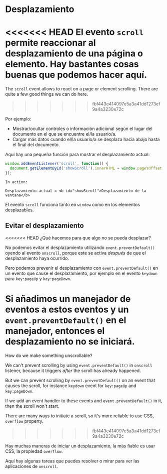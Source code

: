 # Desplazamiento

<<<<<<< HEAD
El evento `scroll` permite reaccionar al desplazamiento de una página o elemento. Hay bastantes cosas buenas que podemos hacer aquí.
=======
The `scroll` event allows to react on a page or element scrolling. There are quite a few good things we can do here.
>>>>>>> fbf443e414097e5a3a41dd1273ef9a4a3230e72c

Por ejemplo:
- Mostrar/ocultar controles o información adicional según el lugar del documento en el que se encuentre el/la usuario/a.
- Cargar más datos cuando el/la usuario/a se desplaza hacia abajo hasta el final del documento. 

Aquí hay una pequeña función para mostrar el desplazamiento actual:

```js autorun
window.addEventListener('scroll', function() {
  document.getElementById('showScroll').innerHTML = window.pageYOffset + 'px';
});
```

```online
In action:

Desplazamiento actual = <b id="showScroll">Desplazamiento de la ventana</b>
```

El evento `scroll` funciona tanto en `window` como en los elementos desplazables.

## Evitar el desplazamiento

<<<<<<< HEAD
¿Qué hacemos para que algo no se pueda desplazar?

No podemos evitar el desplazamiento utilizando `event.preventDefault()` oyendo al evento `onscroll`, porque este se activa *después* de que el desplazamiento haya ocurrido.

Pero podemos prevenir el desplazamiento con `event.preventDefault()` en un evento que cause el desplazamiento, por ejemplo en el evento `keydown` para `key:pageUp` y `key:pageDown`.

Si añadimos un manejador de eventos a estos eventos y un `event.preventDefault()` en el manejador, entonces el desplazamiento no se iniciará.
=======
How do we make something unscrollable?

We can't prevent scrolling by using `event.preventDefault()` in `onscroll` listener, because it triggers *after* the scroll has already happened.

But we can prevent scrolling by `event.preventDefault()` on an event that causes the scroll, for instance `keydown` event for `key:pageUp` and `key:pageDown`.

If we add an event handler to these events and `event.preventDefault()` in it, then the scroll won't start.

There are many ways to initiate a scroll, so it's more reliable to use CSS, `overflow` property.
>>>>>>> fbf443e414097e5a3a41dd1273ef9a4a3230e72c

Hay muchas maneras de iniciar un desplazamiento, la más fiable es usar CSS, la propiedad `overflow`.

Aquí hay algunas tareas que puedes resolver o mirar para ver las aplicaciones de `onscroll`.
